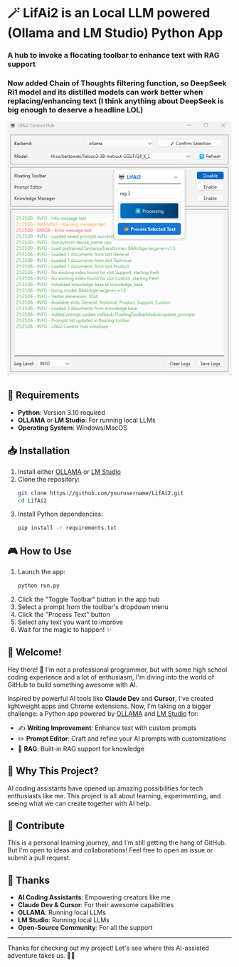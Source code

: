 # 🪄 LifAi2 is an Local LLM powered (Ollama and LM Studio) Python App

### A hub to invoke a flocating toolbar to enhance text with RAG support

### Now added Chain of Thoughts filtering function, so DeepSeek Ri1 model and its distilled models can work better when replacing/enhancing text (I think anything about DeepSeek is big enough to deserve a headline LOL)

![Hub Screenshot](assets/hub2.png)

## 🚀 Requirements

- **Python**: Version 3.10 required
- **OLLAMA** or **LM Studio**: For running local LLMs
- **Operating System**: Windows/MacOS

## 📥 Installation

1. Install either [OLLAMA](https://ollama.ai/) or [LM Studio](https://lmstudio.ai/)
2. Clone the repository:
   ```bash
   git clone https://github.com/yourusername/LifAi2.git
   cd LifAi2
   ```
3. Install Python dependencies:
   ```bash
   pip install -r requirements.txt
   ```

## 🎮 How to Use

1. Launch the app:
   ```bash
   python run.py
   ```
2. Click the "Toggle Toolbar" button in the app hub
3. Select a prompt from the toolbar's dropdown menu
4. Click the "Process Text" button
5. Select any text you want to improve
6. Wait for the magic to happen! ✨

## 🚀 Welcome!

Hey there! 👋 I'm not a professional programmer, but with some high school coding experience and a lot of enthusiasm, I'm diving into the world of GitHub to build something awesome with AI.

Inspired by powerful AI tools like **Claude Dev** and **Cursor**, I've created lightweight apps and Chrome extensions. Now, I'm taking on a bigger challenge: a Python app powered by [OLLAMA](https://ollama.ai/) and [LM Studio](https://https://lmstudio.ai/) for:

- ✍️ **Writing Improvement**: Enhance text with custom prompts
- ✏️ **Prompt Editor**: Craft and refine your AI prompts with customizations
- 🚀 **RAG**: Built-in RAG support for knowledge

## 🎯 Why This Project?

AI coding assistants have opened up amazing possibilities for tech enthusiasts like me. This project is all about learning, experimenting, and seeing what we can create together with AI help.

## 🤝 Contribute

This is a personal learning journey, and I'm still getting the hang of GitHub. But I'm open to ideas and collaborations! Feel free to open an issue or submit a pull request.

## 🙏 Thanks

- **AI Coding Assistants**: Empowering creators like me
- **Claude Dev & Cursor**: For their awesome capabilities
- **OLLAMA**: Running local LLMs
- **LM Studio**: Running local LLMs
- **Open-Source Community**: For all the support

---

Thanks for checking out my project! Let's see where this AI-assisted adventure takes us. 🚀✨
